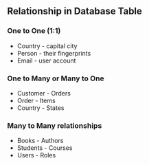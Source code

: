 ## Relationship in Database Table

### One to One (1:1)

* Country - capital city
* Person - their fingerprints
* Email - user account

### One to Many or Many to One
* Customer - Orders
* Order - Items
* Country - States

### Many to Many relationships
* Books - Authors
* Students - Courses
* Users - Roles